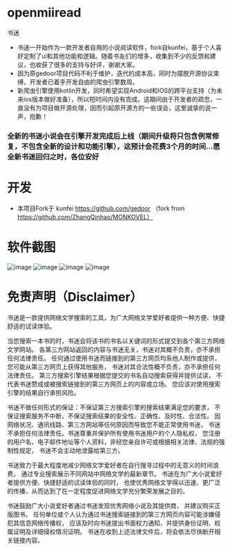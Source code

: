# openmiiread
书迷
- 书迷一开始作为一款开发者自用的小说阅读软件，fork自kunfei，基于个人喜好定制了ui和其他功能和逻辑。随着书友们的增多，收集到不少的反馈和建议，也收获了很多的支持与好评，谢谢大家。 
- 因为原gedoor项目代码不利于维护，迭代的成本高，同时为摆脱开源协议束缚，开发者已着手开发自由的爬虫引擎数周。
- 新爬虫引擎使用kotlin开发，同时希望实现Android和IOS的跨平台支持（为未来ios版本做好准备），所以短时间内没有完成。这期间由于开发者的疏忽，一直没有为项目做开源处理，因而引起原开源方的一些误会，这里诚挚的说一声，抱歉！

### 全新的书迷小说会在引擎开发完成后上线（期间升级将只包含例常修复，不包含全新的设计和功能引擎），这预计会花费3个月的时间...愿全新书迷回归之时，各位安好

# 开发
- 本项目Fork于 kunfei https://github.com/gedoor （fork from https://github.com/ZhangQinhao/MONKOVEL）

# 软件截图
![image](https://gedoor.github.io/MyBookshelf/image/mybook1.jpg)
![image](https://gedoor.github.io/MyBookshelf/image/mybook2.jpg)
![image](https://gedoor.github.io/MyBookshelf/image/mybook3.jpg)
![image](https://gedoor.github.io/MyBookshelf/image/mybook4.jpg)

# 免责声明（Disclaimer）
书迷是一款提供网络文学搜索的工具，为广大网络文学爱好者提供一种方便、快捷舒适的试读体验。

当您搜索一本书的时，书迷会将该书的书名以关键词的形式提交到各个第三方网络文学网站。
各第三方网站返回的内容与书迷无关，书迷对其概不负责，亦不承担任何法律责任。
任何通过使用书迷而链接到的第三方网页均系他人制作或提供，您可能从第三方网页上获得其他服务，
书迷对其合法性概不负责，亦不承担任何法律责任。
第三方搜索引擎结果根据您提交的书名自动搜索获得并提供试读，
不代表书迷赞成或被搜索链接到的第三方网页上的内容或立场。
您应该对使用搜索引擎的结果自行承担风险。

书迷不做任何形式的保证：不保证第三方搜索引擎的搜索结果满足您的要求，
不保证搜索服务不中断，不保证搜索结果的安全性、正确性、及时性、合法性。
因网络状况、通讯线路、第三方网站等任何原因而导致您不能正常使用书迷，
书迷不承担任何法律责任。书迷尊重并保护所有使用书迷用户的个人隐私权，
您注册的用户名、电子邮件地址等个人资料，非经您亲自许可或根据相关法律、法规的强制性规定，
书迷不会主动地泄露给第三方。

书迷致力于最大程度地减少网络文学爱好者在自行搜寻过程中的无意义的时间浪费，
通过专业搜索展示不同网站中网络文学的最新章节。
书迷在为广大小说爱好者提供方便、快捷舒适的试读体验的同时，
也使优秀网络文学得以迅速、更广泛的传播，从而达到了在一定程度促进网络文学充分繁荣发展之目的。

书迷鼓励广大小说爱好者通过书迷发现优秀网络小说及其提供商，
并建议购买正版图书。
任何单位或个人认为通过书迷搜索链接到的第三方网页内容可能涉嫌侵犯其信息网络传播权，
应该及时向书迷提出书面权力通知，并提供身份证明、权属证明及详细侵权情况证明。
书迷在收到上述法律文件后，将会依法尽快断开相关链接内容。
